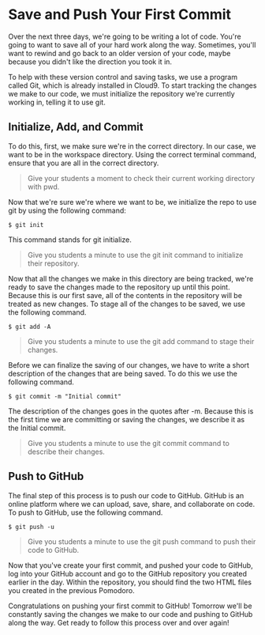 # Save and Push Your First Commit
Over the next three days, we're going to be writing a lot of code. You're going to want to save all of your hard work along the way. Sometimes, you'll want to rewind and go back to an older version of your code, maybe because you didn't like the direction you took it in.

To help with these version control and saving tasks, we use a program called Git, which is already installed in Cloud9. To start tracking the changes we make to our code, we must initialize the repository we're currently working in, telling it to use git.


## Initialize, Add, and Commit
To do this, first, we make sure we're in the correct directory. In our case, we want to be in the workspace directory. Using the correct terminal command, ensure that you are all in the correct directory.

>Give your students a moment to check their current working directory with pwd.

Now that we're sure we're where we want to be, we initialize the repo to use git by using the following command:
```shell
$ git init
```

This command stands for git initialize.

>Give you students a minute to use the git init command to initialize their repository.

Now that all the changes we make in this directory are being tracked, we're ready to save the changes made to the repository up until this point. Because this is our first save, all of the contents in the repository will be treated as new changes. To stage all of the changes to be saved, we use the following command.
```shell
$ git add -A
```

>Give you students a minute to use the git add command to stage their changes.

Before we can finalize the saving of our changes, we have to write a short description of the changes that are being saved. To do this we use the following command.
```shell
$ git commit -m "Initial commit"
```

The description of the changes goes in the quotes after -m. Because this is the first time we are committing or saving the changes, we describe it as the Initial commit.

>Give you students a minute to use the git commit command to describe their changes.


## Push to GitHub
The final step of this process is to push our code to GitHub. GitHub is an online platform where we can upload, save, share, and collaborate on code. To push to GitHub, use the following command.
```shell
$ git push -u
```

>Give you students a minute to use the git push command to push their code to GitHub.

Now that you've create your first commit, and pushed your code to GitHub, log into your GitHub account and go to the GitHub repository you created earlier in the day. Within the repository, you should find the two HTML files you created in the previous Pomodoro.

Congratulations on pushing your first commit to GitHub! Tomorrow we'll be constantly saving the changes we make to our code and pushing to GitHub along the way. Get ready to follow this process over and over again!

